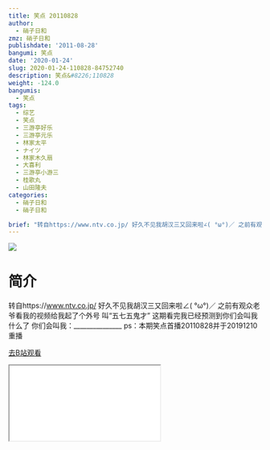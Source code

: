 ```yaml
---
title: 笑点 20110828
author:
  - 硝子日和
zmz: 硝子日和
publishdate: '2011-08-28'
bangumi: 笑点
date: '2020-01-24'
slug: 2020-01-24-110828-84752740
description: 笑点&#8226;110828
weight: -124.0
bangumis:
  - 笑点
tags:
  - 综艺
  - 笑点
  - 三游亭好乐
  - 三游亭元乐
  - 林家太平
  - ナイツ
  - 林家木久扇
  - 大喜利
  - 三游亭小游三
  - 桂歌丸
  - 山田隆夫
categories:
  - 硝子日和
  - 硝子日和

brief: "转自https://www.ntv.co.jp/ 好久不见我胡汉三又回来啦∠( °ω°)／ 之前有观众老爷看我的视频给我起了个外号 叫“五七五鬼才” 这期看完我已经预测到你们会叫我什么了 你们会叫我：_______________ ps：本期笑点首播20110828并于20191210重播"
---
```

![](https://raw.githubusercontent.com/tcgriffith/owaraisite/master/static/tmpimg/6cc349ecb490c2dde182e5e61684bd719e02a103.jpg.480.jpg)
# 简介  
转自https://www.ntv.co.jp/
好久不见我胡汉三又回来啦∠( °ω°)／ 
之前有观众老爷看我的视频给我起了个外号 叫“五七五鬼才”
这期看完我已经预测到你们会叫我什么了
你们会叫我：_______________
ps：本期笑点首播20110828并于20191210重播  

[去B站观看](https://www.bilibili.com/video/av84752740/)
<div class ="resp-container"><iframe class="testiframe" src="//player.bilibili.com/player.html?aid=84752740"", scrolling="no", allowfullscreen="true" > </iframe></div> 

